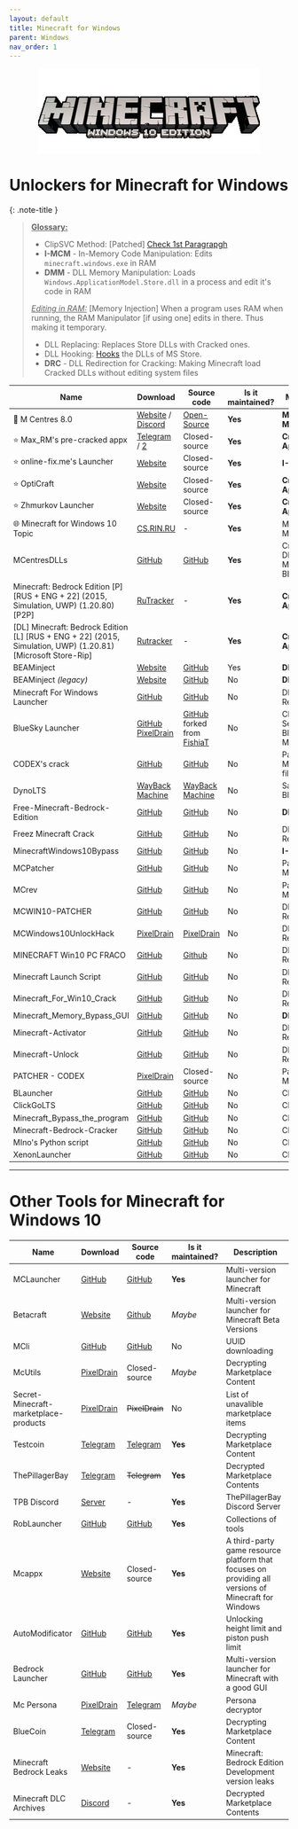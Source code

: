 ```yaml
---
layout: default
title: Minecraft for Windows
parent: Windows
nav_order: 1
---
```


<div class="center">
  <img src="/assets/images/docs/minecraft.png" alt="Minecraft for Windows" class="center-image">
</div>

<style>
  .center {
    display: flex;
    justify-content: center;
    align-items: center;
    
  }

  .center-image {
    max-width: 100%; /* This will make the image responsive */
    margin: auto;
  }
</style>


# Unlockers for Minecraft for Windows

{: .note-title }
> <b><u>Glossary:</u></b>
>
> * ClipSVC Method: \[Patched] [Check 1st Paragrapgh](/story/#the-beginning-m-centers--online-fixme)
> * **I-MCM** - In-Memory Code Manipulation: Edits `minecraft.windows.exe` in RAM
> * **DMM** - DLL Memory Manipulation: Loads `Windows.ApplicationModel.Store.dll` in a process and edit it's code in RAM
> 
> <u><i>Editing in RAM:</i></u> [Memory Injection] When a program uses RAM when running, the RAM Manipulator [if using one] edits in there. Thus making it temporary.
> * DLL Replacing: Replaces Store DLLs with Cracked ones.
> * DLL Hooking: [Hooks](https://www.vmray.com/glossary/hooking/) the DLLs of MS Store.
> * **DRC** - DLL Redirection for Cracking: Making Minecraft load Cracked DLLs without editing system files


Name | Download | Source code | Is it maintained? | Method
------ | ------ | ------ | ------| ------
🌟 M Centres 8.0|[Website](https://mcenters.net/) / [Discord](https://dsc.gg/mcenters)|[Open-Source](https://github.com/tinedpakgamer/M-Centers-8.0/)|**Yes**|**Multiple Methods**
⭐ Max_RM's pre-cracked appx|[Telegram](https://t.me/MDLC_main) / [2](https://t.me/MPC_MCBE_UWP)|Closed-source|**Yes**|**Cracked Appx**
⭐ online-fix\.me's Launcher|[Website](https://online-fix.me/games/sandbox/16708-minecraft-for-windows-10-po-seti.html)|Closed-source|**Yes**|**I-MCM**
⭐ OptiCraft|[Website](https://optijuegos.github.io/)|Closed-source|**Yes**|**Cracked Appx**
⭐ Zhmurkov Launcher|[Website](https://zhmurkov.ru/)|Closed-source|**Yes**|**Cracked Appx**
🌐 Minecraft for Windows 10 Topic|[CS.RIN.RU](https://cs.rin.ru/forum/viewtopic.php?f=38&t=90151)|\-|**Yes**|Multiple Methods
MCentresDLLs|[GitHub](https://github.com/Max-RM/mcenterdlls/archive/refs/heads/main.zip)|[GitHub](https://github.com/Max-RM/mcenterdlls)|**Yes**|Cracked DLLs for Minecraft BE
Minecraft: Bedrock Edition [P] [RUS + ENG + 22] (2015, Simulation, UWP) (1.20.80) [P2P]|[RuTracker](https://rutracker.org/forum/viewtopic.php?t=6444229)|\-|**Yes**|**Cracked Appx**
\[DL] Minecraft: Bedrock Edition [L] [RUS + ENG + 22] (2015, Simulation, UWP) (1.20.81) [Microsoft Store-Rip]|[Rutracker](https://rutracker.org/forum/viewtopic.php?t=6440824)|\-|**Yes**|**Cracked Appx**
BEAMinject |[Website](https://wavEye-project.github.io/BEAMinject/)|[GitHub](https://github.com/wavEye-Project/BEAMinject)|Yes|**DMM**
BEAMinject *(legacy)*|[Website](https://openm.tech/BEAMinject/)|[GitHub](https://github.com/OpenM-Project/BEAMinject)|No|**DMM**
Minecraft For Windows Launcher|[GitHub](https://github.com/jiesou/MFWL-Minecraft-For-Windows-Unlock-Launcher/archive/refs/heads/main.zip)|[GitHub](https://github.com/jiesou/MFWL-Minecraft-For-Windows-Unlock-Launcher)|No|DLL Replacing
BlueSky Launcher|[GitHub](https://github.com/fym35/BlueSky) [PixelDrain](https://pixeldrain.com/u/indVkp1F)|[GitHub](https://pixeldrain.com/u/indVkp1F) forked from [FishiaT](https://github.com/FishiaT)|No|ClipSVC, SetACL, Bluesky Mode
CODEX's crack|[GitHub](https://github.com/ClickNin/mcwin10-codexemulator/archive/refs/heads/master.zip)|[GitHub](https://github.com/ClickNin/mcwin10-codexemulator)|No|Patching MC's files
DynoLTS|[WayBack Machine](https://web.archive.org/web/20210502020234/https://github.com/ClickNinYT/DynoLTS/archive/refs/heads/main.zip)|[WayBack Machine](https://web.archive.org/web/20220708141801/github.com/clickninyt/dynolts)|No|Same as BlueSky
Free-Minecraft-Bedrock-Edition|[GitHub](https://github.com/TejasWork/Free-Minecraft-Bedrock-Edition/archive/refs/heads/main.zip)|[GitHub](https://github.com/TejasWork/Free-Minecraft-Bedrock-Edition)|No|**DMM**
Freez Minecraft Crack|[GitHub](https://github.com/Sriharan-S/minecraft-win-crack/raw/main/Freez%20Minecraft%20Crack%20v2.1.zip)|[GitHub](https://github.com/Sriharan-S/minecraft-win-crack)|No|DLL Replacing
MinecraftWindows10Bypass|[GitHub](https://github.com/keowu/Minecraft-Windows-10-Trial-Bypass/releases/download/V1.0/MinecraftWindows10Bypass.zip)|[GitHub](https://github.com/keowu/Minecraft-Windows-10-Trial-Bypass)|No|**I-MCM**
MCPatcher|[GitHub](https://github.com/bricktea/MCPatcher/releases/download/v1.2.0/MCPatcher.exe)|[GitHub](https://github.com/bricktea/MCPatcher)|No|Patching MC’s files
MCrev|[GitHub](https://github.com/mcrax/mcrev/releases/download/1.14/Revision.1.14.exe)|[GitHub](https://github.com/mcrax/mcrev)|No|Patching MC’s files
MCWIN10-PATCHER|[GitHub](https://github.com/raonygamer13/MCWIN10-PATCHER/releases/download/v1.0.0/McpePatcher.exe)|[GitHub](https://github.com/raonygamer13/MCWIN10-PATCHER)|No|DLL Replacing
MCWindows10UnlockHack|[PixelDrain](https://pixeldrain.com/u/C5f199xN)|[PixelDrain](https://pixeldrain.com/u/C5f199xN)|No|DLL Replacing
MINECRAFT Win10 PC FRACO|[GitHub](https://github.com/raonygamer/Minecraft-Win10/raw/main/MINECRAFT%20Win10%20PC%20FRACO%20BY%20raonyreis13.zip)|[Github](https://github.com/raonygamer/Minecraft-Win10)|No|DLL Replacing
Minecraft Launch Script|[GitHub](https://github.com/Sahil12524/Minecraft-Launch-Script-VB-WinForms/releases/download/v1.10/Minecraft.Launch.Script.1.10.7z)|[GitHub](https://github.com/Sahil12524/Minecraft-Launch-Script-VB-WinForms)|No|DLL Replacing
Minecraft_For_Win10_Crack|[GitHub](https://github.com/zhicheng233/Minecraft_For_Win10_Crack/releases/download/MCBECrack2.41/Minecraft_For_Win10_Crack.exe)|[GitHub](https://github.com/zhicheng233/Minecraft_For_Win10_Crack)|No|DLL Replacing
Minecraft_Memory_Bypass_GUI|[GitHub](https://github.com/Xing-Fax/Minecraft_Memory_Bypass_GUI/releases/download/V1.4.0.0/Minecraft.Memory.Bypass.exe)|[GitHub](https://github.com/Xing-Fax/Minecraft_Memory_Bypass_GUI)|No|**DMM**
Minecraft-Activator|[GitHub](https://github.com/Ambassador4ik/Minecraft-Activator/archive/refs/heads/main.zip)|[GitHub](https://github.com/Ambassador4ik/Minecraft-Activator)|No|DLL Replacing
Minecraft-Unlock|[GitHub](https://github.com/Xing-Fax/Minecraft-Unlock/releases/download/V2.3.0.0/Minecraft.Unlock.exe)|[GitHub](https://github.com/Xing-Fax/Minecraft-Unlock)|No|DLL Replacing
PATCHER - CODEX|[PixelDrain](https://pixeldrain.com/u/DzjhErdB)|Closed-source|No|Patching MC’s files
BLauncher|[GitHub](https://github.com/imsaku/blauncher/archive/refs/heads/main.zip)|[GitHub](https://github.com/imsaku/blauncher)|No|ClipSVC
ClickGoLTS|[GitHub](https://github.com/FishiaT/ClickGoLTS/archive/refs/heads/main.zip)|[GitHub](https://github.com/FishiaT/ClickGoLTS)|No|ClipSVC
Minecraft_Bypass_the_program|[GitHub](https://github.com/Xing-Fax/Minecraft_Bypass_the_program/releases/download/V1.2.0.0/Minecraft.Start.Up.exe)|[GitHub](https://github.com/Xing-Fax/Minecraft_Bypass_the_program)|No|ClipSVC
Minecraft-Bedrock-Cracker|[GitHub](https://github.com/cloudhzc/Minecraft-Bedrock-Cracker/files/8850405/Minecraft.Bedrock.Cracker.3.0.setup.zip)|[GitHub](https://github.com/cloudhzc/Minecraft-Bedrock-Cracker)|No|ClipSVC
MIno's Python script|[GitHub](https://github.com/misike12/Minecraft-Windows-10-edition-crack-with-gui-python/archive/refs/heads/main.zip)|[GitHub](https://github.com/misike12/Minecraft-Windows-10-edition-crack-with-gui-python)|No|ClipSVC
XenonLauncher|[GitHub](https://github.com/charlie272/XenonLauncher/archive/refs/heads/main.zip)|[GitHub](https://github.com/charlie272/XenonLauncher)|No|ClipSVC

---

# Other Tools for Minecraft for Windows 10

Name | Download | Source code | Is it maintained?| Description
------ | ------ | ------ | ------| ------
MCLauncher|[GitHub](https://github.com/MCMrARM/mc-w10-version-launcher/releases)|[GitHub](https://github.com/MCMrARM/mc-w10-version-launcher)|**Yes**|Multi-version launcher for Minecraft
Betacraft|[Website](https://betacraft.uk/)|[Github](https://github.com/betacraftuk/betacraft-launcher/)|*Maybe*|Multi-version launcher for Minecraft Beta Versions
MCli|[GitHub](https://raw.githubusercontent.com/mcrax/mcli/main/MCli.py)|[GitHub](https://github.com/mcrax/mcli)|No|UUID downloading
McUtils|[PixelDrain](https://pixeldrain.com/u/Rpw33LwR)|Closed-source|*Maybe*|Decrypting Marketplace Content
Secret-Minecraft-marketplace-products|[PixelDrain](https://pixeldrain.com/u/TeFv567Z)|~~PixelDrain~~|No|List of unavalible marketplace items
Testcoin|[Telegram](https://t.me/archivebluecoin)|[Telegram](https://t.me/archivebluecoin)|**Yes**|Decrypting Marketplace Content
ThePillagerBay|[Telegram](https://t.me/ThePillagerBay)|~~Telegram~~|**Yes**|Decrypted Marketplace Contents
TPB Discord | [Server](https://discord.com/invite/leek)| - | **Yes** | ThePillagerBay Discord Server
RobLauncher|[GitHub](https://github.com/OptiJuegos/RobLauncher/releases)|[GitHub](https://github.com/OptiJuegos/RobLauncher)|**Yes**|Collections of tools
Mcappx|[Website](https://www.mcappx.com/)|Closed-source|**Yes**|A third-party game resource platform that focuses on providing all versions of Minecraft for Windows
AutoModificator|[GitHub](https://github.com/Max-RM/AutoModificator)|[GitHub](https://github.com/Max-RM/AutoModificator/releases)|**Yes**| Unlocking height limit and piston push limit
Bedrock Launcher|[GitHub](https://github.com/BedrockLauncher/BedrockLauncher/releases)|[GitHub](https://github.com/BedrockLauncher/BedrockLauncher)|**Yes**|Multi-version launcher for Minecraft with a good GUI
Mc Persona|[PixelDrain](https://pixeldrain.com/u/gn9BuMTG)|[Telegram](https://t.me/c/2071756372/1758)|*Maybe*|Persona decryptor
BlueCoin|[Telegram](https://t.me/archivebluecoin)|Closed-source|**Yes**|Decrypting Marketplace Content
Minecraft Bedrock Leaks|[Website](https://shytz.net/Minecraft-Leaks/Windows-Leaks)|\-|**Yes**|Minecraft: Bedrock Edition Development version leaks
Minecraft DLC Archives|[Discord](https://discord.gg/eDpasTFmRr)|\-|**Yes**|Decrypted Marketplace Contents

<div>
  <!-- Skin Pack Unlocker|[CS.RIN.RU](https://cs.rin.ru/forum/viewtopic.php?f=38&t=90151)|Closed-source|**Yes**|Skinpack unlocker -->
</div>
